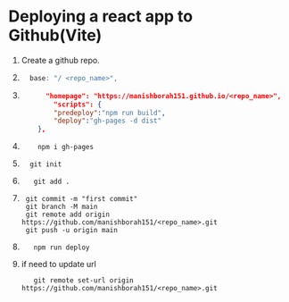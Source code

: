 # Deploying  a react app to Github(Vite)
1.  Create a github repo.
2.    ``` /vite.config.js
        base: "/ <repo_name>",
      ```
3.    ```  /package.json
            "homepage": "https://manishborah151.github.io/<repo_name>",
              "scripts": {
              "predeploy":"npm run build",
              "deploy":"gh-pages -d dist"
          },
      ```
4.  ```npm
        npm i gh-pages
    ```


5.  ```npm
      git init 
    ```
6. ```npm
      git add . 
   ```
7.   ```git
      git commit -m "first commit"
      git branch -M main
      git remote add origin https://github.com/manishborah151/<repo_name>.git
      git push -u origin main
     ```
8. ```npm
      npm run deploy
   ```

8. if need to update url
   ```
      git remote set-url origin https://github.com/manishborah151/<repo_name>.git
   ```
   
